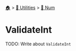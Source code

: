 <!--startTocHeader-->
[🏠](../../README.md) > [🔧 Utilities](../README.md) > [🔢 Num](README.md)
# ValidateInt
<!--endTocHeader-->

TODO: Write about `ValidateInt`

<!--startTocSubTopic-->
<!--endTocSubTopic-->